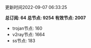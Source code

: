 更新时间2022-09-07 06:33:25

**总订阅: 64**
**总节点: 9254**
**有效节点: 2007**
- trojan节点: 160
- v2ray节点: 1664
- ss节点: 183
